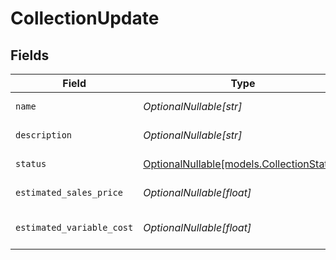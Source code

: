 # CollectionUpdate


## Fields

| Field                                                                      | Type                                                                       | Required                                                                   | Description                                                                |
| -------------------------------------------------------------------------- | -------------------------------------------------------------------------- | -------------------------------------------------------------------------- | -------------------------------------------------------------------------- |
| `name`                                                                     | *OptionalNullable[str]*                                                    | :heavy_minus_sign:                                                         | Collection name                                                            |
| `description`                                                              | *OptionalNullable[str]*                                                    | :heavy_minus_sign:                                                         | Collection description                                                     |
| `status`                                                                   | [OptionalNullable[models.CollectionStatus]](../models/collectionstatus.md) | :heavy_minus_sign:                                                         | Collection status                                                          |
| `estimated_sales_price`                                                    | *OptionalNullable[float]*                                                  | :heavy_minus_sign:                                                         | Estimated sales price                                                      |
| `estimated_variable_cost`                                                  | *OptionalNullable[float]*                                                  | :heavy_minus_sign:                                                         | Estimated variable cost                                                    |